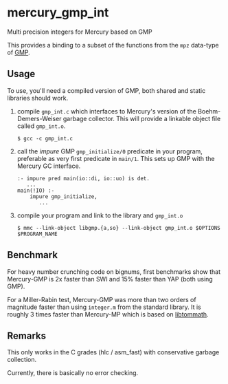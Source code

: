 # mercury_gmp_int
Multi precision integers for Mercury based on GMP

This provides a binding to a subset of the functions from the `mpz` data-type of
[GMP](http://gmplib.org).

## Usage

To use, you'll need a compiled version of GMP, both shared and static libraries
should work.

1. compile `gmp_int.c` which interfaces to Mercury's version of the
   Boehm-Demers-Weiser garbage collector. This will provide a linkable object
   file called `gmp_int.o`.

   ```
   $ gcc -c gmp_int.c
   ```

2. call the _impure_ GMP `gmp_initialize/0` predicate in your program,
   preferable as very first predicate in `main/1`. This sets up GMP with the
   Mercury GC interface.

   ```
   :- impure pred main(io::di, io::uo) is det.
      ...
   main(!IO) :-
       impure gmp_initialize,
          ...
   ```

3. compile your program and link to the library and `gmp_int.o`

   ```
   $ mmc --link-object libgmp.{a,so} --link-object gmp_int.o $OPTIONS $PROGRAM_NAME
   ```

## Benchmark

For heavy number crunching code on bignums, first benchmarks show that
Mercury-GMP is 2x faster than SWI and 15% faster than YAP (both using
GMP).

For a Miller-Rabin test, Mercury-GMP was more than two orders of magnitude
faster than using `integer.m` from the standard library. It is roughly 3 times
faster than Mercury-MP which is based on [libtommath](http://libtom.net).

## Remarks

This only works in the C grades (hlc / asm_fast) with conservative garbage
collection.

Currently, there is basically no error checking.
